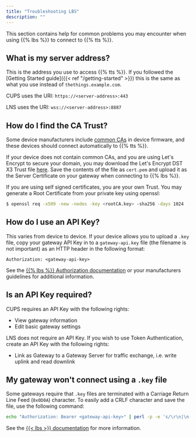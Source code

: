 ```yaml
---
title: "Troubleshooting LBS"
description: ""
---
```


This section contains help for common problems you may encounter when using {{% lbs %}} to connect to {{% tts %}}.

<!--more-->

## What is my server address?

This is the address you use to access {{% tts %}}. If you followed the [Getting Started guide]({{< ref "/getting-started" >}}) this is the same as what you use instead of `thethings.example.com`.

CUPS uses the URI: `https://<server-address>:443`

LNS uses the URI: `wss://<server-address>:8887`

## How do I find the CA Trust?

Some device manufacturers include [common CAs](https://www.ccadb.org/) in device firmware, and these devices should connect automatically to {{% tts %}}.

If your device does not contain common CAs, and you are using Let's Encrypt to secure your domain, you may download the Let's Encrypt DST X3 Trust file [here](https://letsencrypt.org/certs/lets-encrypt-x3-cross-signed.pem.txt). Save the contents of the file as `cert.pem` and upload it as the Server Certificate on your gateway when connecting to {{% lbs %}}.

If you are using self signed certificates, you are your own Trust. You may generate a Root Certificate from your private key using openssl:

```bash
$ openssl req -x509 -new -nodes -key <rootCA.key> -sha256 -days 1024  -out <rootCA.pem>
```

## How do I use an API Key?

This varies from device to device. If your device allows you to upload a `.key` file, copy your gateway API Key in to a `gateway-api.key` file (the filename is not important) as an HTTP header in the following format:

```
Authorization: <gateway-api-key>
```

See the [{{% lbs %}} Authorization documentation](https://doc.sm.tc/station/authmodes.html) or your manufacturers guidelines for additional information.

## Is an API Key required?

CUPS requires an API Key with the following rights:
- View gateway information
- Edit basic gateway settings

LNS does not require an API Key. If you wish to use Token Authentication, create an API Key with the following rights:
- Link as Gateway to a Gateway Server for traffic exchange, i.e. write uplink and read downlink

## My gateway won't connect using a `.key` file

Some gateways require that `.key` files are terminated with a Carriage Return Line Feed (`0x0D0A`) character. To easily add a CRLF character and save the file, use the following command:

```bash
echo "Authorization: Bearer <gateway-api-key>" | perl -p -e 's/\r\n|\n|\r/\r\n/g'  > file.key
```

See the [{{< lbs >}} documentation](https://doc.sm.tc/station/authmodes.html#tls-server-authentication-and-client-token) for more information.
